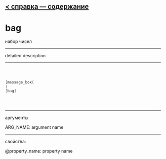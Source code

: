 [< справка — содержание](ceammc_lib.html)
---

# bag


набор чисел

---

detailed description
<br>


---


```



[message_box(                                 
|
[bag]


            
```

---
аргументы:

ARG_NAME: argument name<br>

---
свойства:

@property_name: property name<br>

